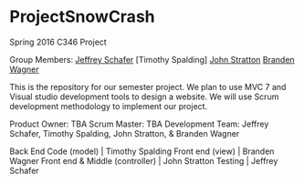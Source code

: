 # ProjectSnowCrash
Spring 2016 C346 Project

Group Members:
[Jeffrey Schafer](https://github.com/jeffschafer84)
[Timothy Spalding]
[John Stratton](https://github.com/bstratton283)
[Branden Wagner](https://github.com/bwwagner)

This is the repository for our semester project.  We plan to use MVC 7 and Visual studio development tools to design
a website. We will use Scrum development methodology to implement our project.

Product Owner: TBA
Scrum Master: TBA
Development Team: Jeffrey Schafer, Timothy Spalding, John Stratton, & Branden Wagner

Back End Code      (model)      | Timothy Spalding
Front end          (view)       | Branden Wagner
Front end & Middle (controller) | John Stratton
Testing                         | Jeffrey Schafer
